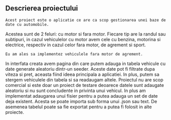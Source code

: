 ## Descrierea proiectului

    Acest proiect este o aplicatie ce are ca scop gestionarea unei baze de date cu automobile.

Acestea sunt de 2 feluri: cu motor si fara motor. Fiecare tip are la randul sau subtipuri, in cazul vehiculelor cu motor avem cele cu benzina, motorina si electrice, respectiv in cazul celor fara motor, de agrement si sport.

    Eu am ales sa implementez vehiculele fara motor de agrement.

In interfata creata avem pagina din care putem adauga in tabela vehicule cu date generate aleatoriu dintr-un seeder. Aceste date pot fi filtrate dupa viteza si pret, aceasta fiind ideea principala a aplicatiei. In plus, putem sa stergem vehiculele din tabela si sa readaugam altele. Proiectul nu are scop comercial si este doar un proiect de testare deoarece datele sunt adaugate aleatoriu si nu sunt concludente in privinta unui vehicul.
In plus am implementat adaugarea unui fisier pentru a putea adauga un set de date deja existent.
Acesta se poate importa sub forma unui .json sau text. De asemenea tabelul poate sa fie exportat pentru a putea fi folosit in alte proiecte.
